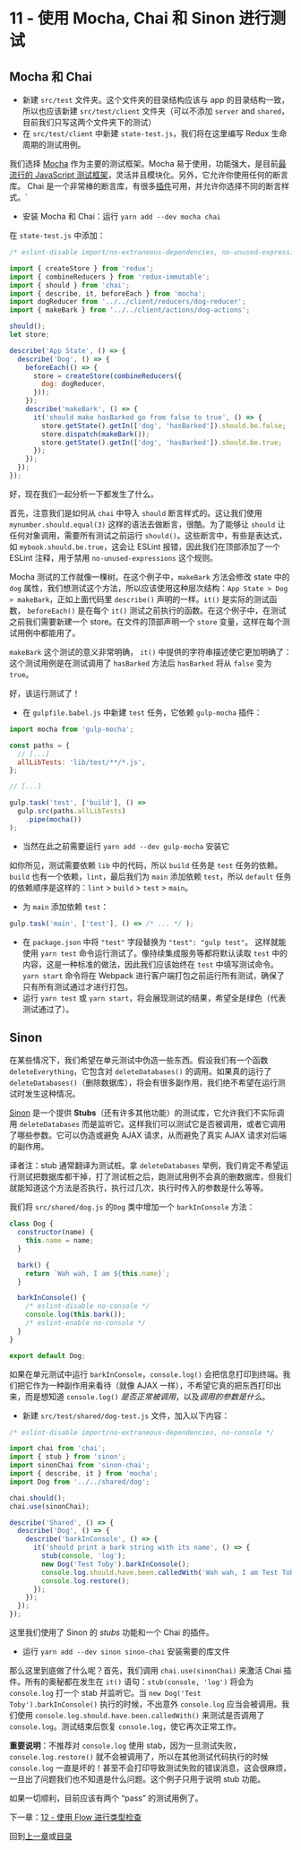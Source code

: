 # 11 - 使用 Mocha, Chai 和 Sinon 进行测试

## Mocha 和 Chai

- 新建 `src/test` 文件夹。这个文件夹的目录结构应该与 app 的目录结构一致，所以也应该新建 `src/test/client` 文件夹（可以不添加 `server` and `shared`，目前我们只写这两个文件夹下的测试）
- 在 `src/test/client` 中新建 `state-test.js`，我们将在这里编写 Redux 生命周期的测试用例。

我们选择 [Mocha](http://mochajs.org/) 作为主要的测试框架。Mocha 易于使用，功能强大，是目前[最流行的 JavaScript 测试框架](http://stateofjs.com/2016/testing/)，灵活并且模块化。另外，它允许你使用任何的断言库。 Chai 是一个非常棒的断言库，有很多[插件](http://chaijs.com/plugins/)可用，并允许你选择不同的断言样式。`

- 安装 Mocha 和 Chai：运行 `yarn add --dev mocha chai`

在 `state-test.js` 中添加：

```javascript
/* eslint-disable import/no-extraneous-dependencies, no-unused-expressions */

import { createStore } from 'redux';
import { combineReducers } from 'redux-immutable';
import { should } from 'chai';
import { describe, it, beforeEach } from 'mocha';
import dogReducer from '../../client/reducers/dog-reducer';
import { makeBark } from '../../client/actions/dog-actions';

should();
let store;

describe('App State', () => {
  describe('Dog', () => {
    beforeEach(() => {
      store = createStore(combineReducers({
        dog: dogReducer,
      }));
    });
    describe('makeBark', () => {
      it('should make hasBarked go from false to true', () => {
        store.getState().getIn(['dog', 'hasBarked']).should.be.false;
        store.dispatch(makeBark());
        store.getState().getIn(['dog', 'hasBarked']).should.be.true;
      });
    });
  });
});
```

好，现在我们一起分析一下都发生了什么。

首先，注意我们是如何从 `chai` 中导入 `should` 断言样式的。这让我们使用 `mynumber.should.equal(3)` 这样的语法去做断言，很酷。为了能够让 `should` 让任何对象调用，需要所有测试之前运行 `should()`。这些断言中，有些是表达式，如 `mybook.should.be.true`，这会让 ESLint 报错，因此我们在顶部添加了一个 ESLint 注释，用于禁用 `no-unused-expressions` 这个规则。

Mocha 测试的工作就像一棵树。在这个例子中，`makeBark` 方法会修改 state 中的 `dog` 属性，我们想测试这个方法，所以应该使用这种层次结构：`App State > Dog > makeBark`，正如上面代码里 `describe()` 声明的一样。`it()` 是实际的测试函数， `beforeEach()` 是在每个 `it()` 测试之前执行的函数。在这个例子中，在测试之前我们需要新建一个 store。在文件的顶部声明一个 `store` 变量，这样在每个测试用例中都能用了。

`makeBark` 这个测试的意义非常明确， `it()` 中提供的字符串描述使它更加明确了：这个测试用例是在测试调用了 `hasBarked` 方法后 `hasBarked` 将从 `false` 变为 `true`。

好，该运行测试了！

- 在 `gulpfile.babel.js` 中新建 `test` 任务，它依赖 `gulp-mocha` 插件：

```javascript
import mocha from 'gulp-mocha';

const paths = {
  // [...]
  allLibTests: 'lib/test/**/*.js',
};

// [...]

gulp.task('test', ['build'], () =>
  gulp.src(paths.allLibTests)
    .pipe(mocha())
);
```

- 当然在此之前需要运行 `yarn add --dev gulp-mocha` 安装它

如你所见，测试需要依赖 `lib` 中的代码，所以 `build` 任务是 `test` 任务的依赖。`build` 也有一个依赖，`lint`，最后我们为 `main` 添加依赖 `test`，所以 `default` 任务的依赖顺序是这样的：`lint` > `build` > `test` > `main`。

- 为 `main` 添加依赖 `test`：

```javascript
gulp.task('main', ['test'], () => /* ... */ );
```

- 在 `package.json` 中将 `"test"` 字段替换为 `"test": "gulp test"`。 这样就能使用 `yarn test` 命令运行测试了。像持续集成服务等都将默认读取 `test` 中的内容，这是一种标准的做法，因此我们应该始终在 `test` 中填写测试命令。`yarn start` 命令将在 Webpack 进行客户端打包之前运行所有测试，确保了只有所有测试通过才进行打包。
- 运行 `yarn test` 或 `yarn start`，将会展现测试的结果，希望全是绿色（代表测试通过了）。

## Sinon

在某些情况下，我们希望在单元测试中伪造一些东西。假设我们有一个函数 `deleteEverything`，它包含对 `deleteDatabases()` 的调用。如果真的运行了 `deleteDatabases()`（删除数据库），将会有很多副作用，我们绝不希望在运行测试时发生这种情况。

[Sinon](http://sinonjs.org/) 是一个提供 **Stubs**（还有许多其他功能）的测试库，它允许我们不实际调用 `deleteDatabases` 而是监听它。这样我们可以测试它是否被调用，或者它调用了哪些参数。它可以伪造或避免 AJAX 请求，从而避免了真实 AJAX 请求对后端的副作用。

译者注：stub 通常翻译为测试桩。拿 `deleteDatabases` 举例，我们肯定不希望运行测试把数据库都干掉，打了测试桩之后，跑测试用例不会真的删数据库，但我们就能知道这个方法是否执行，执行过几次，执行时传入的参数是什么等等。

我们将  `src/shared/dog.js` 的`Dog` 类中增加一个 `barkInConsole` 方法：

```javascript
class Dog {
  constructor(name) {
    this.name = name;
  }

  bark() {
    return `Wah wah, I am ${this.name}`;
  }

  barkInConsole() {
    /* eslint-disable no-console */
    console.log(this.bark());
    /* eslint-enable no-console */
  }
}

export default Dog;
```

如果在单元测试中运行 `barkInConsole`，`console.log()` 会把信息打印到终端。我们把它作为一种副作用来看待（就像 AJAX 一样），不希望它真的把东西打印出来，而是想知道 `console.log()` *是否正常被调用*，以及*调用的参数是什么*。

- 新建 `src/test/shared/dog-test.js` 文件，加入以下内容：

```javascript
/* eslint-disable import/no-extraneous-dependencies, no-console */

import chai from 'chai';
import { stub } from 'sinon';
import sinonChai from 'sinon-chai';
import { describe, it } from 'mocha';
import Dog from '../../shared/dog';

chai.should();
chai.use(sinonChai);

describe('Shared', () => {
  describe('Dog', () => {
    describe('barkInConsole', () => {
      it('should print a bark string with its name', () => {
        stub(console, 'log');
        new Dog('Test Toby').barkInConsole();
        console.log.should.have.been.calledWith('Wah wah, I am Test Toby');
        console.log.restore();
      });
    });
  });
});
```

这里我们使用了 Sinon 的 *stubs* 功能和一个 Chai 的插件。

- 运行 `yarn add --dev sinon sinon-chai` 安装需要的库文件

那么这里到底做了什么呢？首先，我们调用 `chai.use(sinonChai)` 来激活 Chai 插件。所有的奥秘都在发生在 `it()` 语句：`stub(console, 'log')`  将会为 `console.log` 打一个 stab 并监听它。当 `new Dog('Test Toby').barkInConsole()` 执行的时候，不出意外 `console.log` 应当会被调用。我们使用 `console.log.should.have.been.calledWith()` 来测试是否调用了 `console.log`。测试结束后恢复 `console.log`，使它再次正常工作。

**重要说明**：不推荐对 `console.log` 使用 stab，因为一旦测试失败，`console.log.restore()` 就不会被调用了，所以在其他测试代码执行的时候 `console.log` 一直是坏的！甚至不会打印导致测试失败的错误消息，这会很麻烦，一旦出了问题我们也不知道是什么问题。这个例子只用于说明 stub 功能。

如果一切顺利，目前应该有两个 “pass” 的测试用例了。

下一章：[12 - 使用 Flow 进行类型检查](/tutorial/12-flow)

回到[上一章](/tutorial/10-immutable-redux-improvements)或[目录](https://github.com/pd4d10/js-stack-from-scratch)
